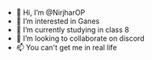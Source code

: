 - 👋 Hi, I’m @NirjharOP
- 👀 I’m interested in Ganes
- 🌱 I’m currently studying in class 8
- 💞️ I’m looking to collaborate on discord
- 📫 You can't get me in real life

<!---
NirjharOP/NirjharOP is a ✨ special ✨ repository because its `README.md` (this file) appears on your GitHub profile.
You can click the Preview link to take a look at your changes.
--->
